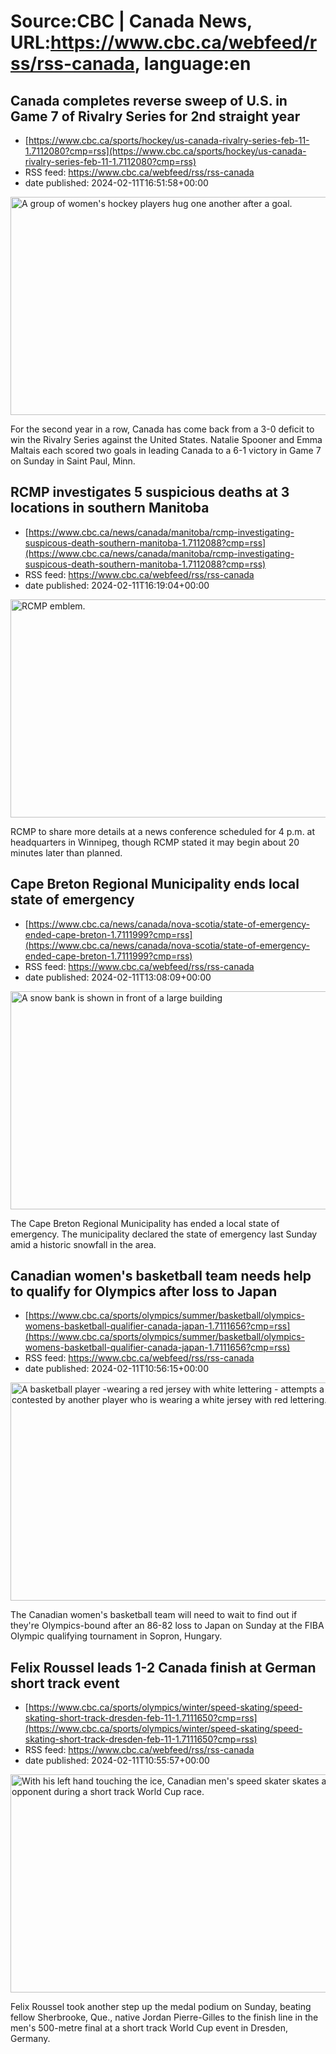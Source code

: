 # Source:CBC | Canada News, URL:https://www.cbc.ca/webfeed/rss/rss-canada, language:en

## Canada completes reverse sweep of U.S. in Game 7 of Rivalry Series for 2nd straight year
 - [https://www.cbc.ca/sports/hockey/us-canada-rivalry-series-feb-11-1.7112080?cmp=rss](https://www.cbc.ca/sports/hockey/us-canada-rivalry-series-feb-11-1.7112080?cmp=rss)
 - RSS feed: https://www.cbc.ca/webfeed/rss/rss-canada
 - date published: 2024-02-11T16:51:58+00:00

<img alt="A group of women&apos;s hockey players hug one another after a goal." height="349" src="https://i.cbc.ca/1.7112123.1707687496!/fileImage/httpImage/image.jpg_gen/derivatives/16x9_620/canada-us-hockey.jpg" title="Canadian women&apos;s hockey players celebrate after a goal by Natalie Spooner, centre, during a 6-1 win over the United States in the deciding Game 7 of the Rivalry Series on Sunday in St. Paul, Minn." width="620" /><p>For the second year in a row, Canada has come back from a 3-0 deficit to win the Rivalry Series against the United States. Natalie Spooner and Emma Maltais each scored two goals in leading Canada to a 6-1 victory in Game 7 on Sunday in Saint Paul, Minn.</p>

## RCMP investigates 5 suspicious deaths at 3 locations in southern Manitoba
 - [https://www.cbc.ca/news/canada/manitoba/rcmp-investigating-suspicous-death-southern-manitoba-1.7112088?cmp=rss](https://www.cbc.ca/news/canada/manitoba/rcmp-investigating-suspicous-death-southern-manitoba-1.7112088?cmp=rss)
 - RSS feed: https://www.cbc.ca/webfeed/rss/rss-canada
 - date published: 2024-02-11T16:19:04+00:00

<img alt="RCMP emblem." height="349" src="https://i.cbc.ca/1.7112098.1707684852!/cpImage/httpImage/image.jpg_gen/derivatives/16x9_620/mba-old-homicide-20240129.jpg" title="Manitoba RCMP are investigating five suspicious deaths in southern Manitoba. Mounties are expected to release preliminary details at a news conference Sunday at 4 p.m." width="620" /><p>RCMP to share more details at a news conference scheduled for 4 p.m. at headquarters in Winnipeg, though RCMP stated it may begin about 20 minutes later than planned.</p>

## Cape Breton Regional Municipality ends local state of emergency
 - [https://www.cbc.ca/news/canada/nova-scotia/state-of-emergency-ended-cape-breton-1.7111999?cmp=rss](https://www.cbc.ca/news/canada/nova-scotia/state-of-emergency-ended-cape-breton-1.7111999?cmp=rss)
 - RSS feed: https://www.cbc.ca/webfeed/rss/rss-canada
 - date published: 2024-02-11T13:08:09+00:00

<img alt="A snow bank is shown in front of a large building" height="349" src="https://i.cbc.ca/1.7106009.1707217530!/fileImage/httpImage/image.JPG_gen/derivatives/16x9_620/cbrm-city-hall.JPG" title="Cape Breton Regional Municipality city hall remained snowed in on Monday evening. Schools, offices and non-essential businesses remain closed in the municipality on Tuesday." width="620" /><p>The Cape Breton Regional Municipality has ended a local state of emergency. The municipality declared the state of emergency last Sunday amid a historic snowfall in the area.</p>

## Canadian women's basketball team needs help to qualify for Olympics after loss to Japan
 - [https://www.cbc.ca/sports/olympics/summer/basketball/olympics-womens-basketball-qualifier-canada-japan-1.7111656?cmp=rss](https://www.cbc.ca/sports/olympics/summer/basketball/olympics-womens-basketball-qualifier-canada-japan-1.7111656?cmp=rss)
 - RSS feed: https://www.cbc.ca/webfeed/rss/rss-canada
 - date published: 2024-02-11T10:56:15+00:00

<img alt="A basketball player -wearing a red jersey with white lettering - attempts a shot that&apos;s contested by another player who is wearing a white jersey with red lettering." height="349" src="https://i.cbc.ca/1.7111929.1707663667!/fileImage/httpImage/image.jpg_gen/derivatives/16x9_620/1995346726.jpg" title="Japan&apos;s Evelyn Mawuli (left) and Canada&apos;s Laeticia Amihere (right) vie for the ball during the 2024 FIBA Women&apos;s Olympic qualifying tournament basketball match in Sopron, Hungary on Sunday." width="620" /><p>The Canadian women's basketball team will need to wait to find out if they're Olympics-bound after an 86-82 loss to Japan on Sunday at the FIBA Olympic qualifying tournament in Sopron, Hungary.</p>

## Felix Roussel leads 1-2 Canada finish at German short track event
 - [https://www.cbc.ca/sports/olympics/winter/speed-skating/speed-skating-short-track-dresden-feb-11-1.7111650?cmp=rss](https://www.cbc.ca/sports/olympics/winter/speed-skating/speed-skating-short-track-dresden-feb-11-1.7111650?cmp=rss)
 - RSS feed: https://www.cbc.ca/webfeed/rss/rss-canada
 - date published: 2024-02-11T10:55:57+00:00

<img alt="With his left hand touching the ice, Canadian men&apos;s speed skater skates ahead of his opponent during a short track World Cup race." height="349" src="https://i.cbc.ca/1.7111954.1707666705!/fileImage/httpImage/image.jpg_gen/derivatives/16x9_620/roussel-felix-231028-1180.jpg" title="Felix Roussel, left, of Sherbrooke, Que., won the men&apos;s 500-metre final Sunday in 40.078 seconds in Dresden, Germany." width="620" /><p>Felix Roussel took another step up the medal podium on Sunday, beating fellow Sherbrooke, Que., native Jordan Pierre-Gilles to the finish line in the men's 500-metre final at a short track World Cup event in Dresden, Germany.</p>

